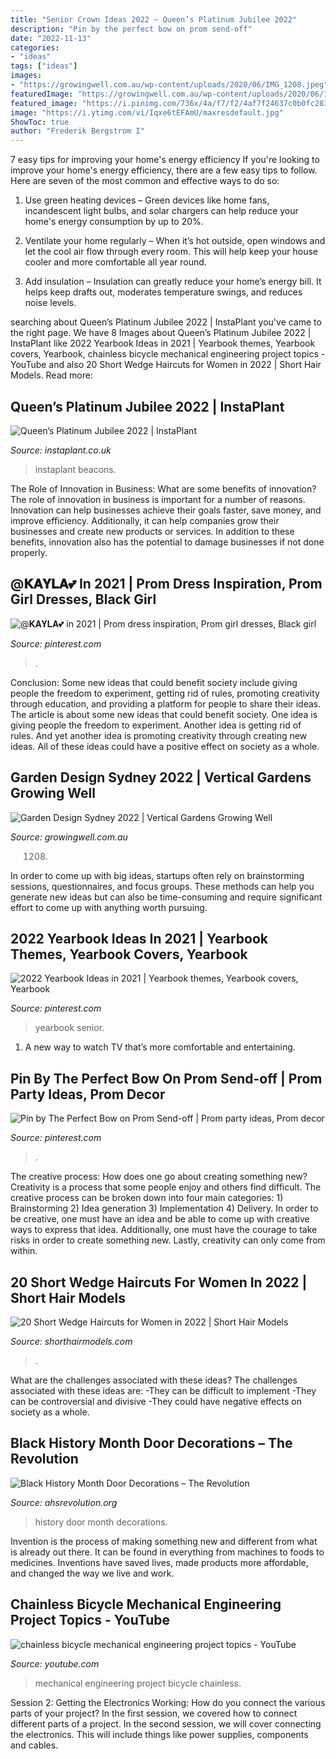 ```yaml
---
title: "Senior Crown Ideas 2022 ~ Queen’s Platinum Jubilee 2022"
description: "Pin by the perfect bow on prom send-off"
date: "2022-11-13"
categories:
- "ideas"
tags: ["ideas"]
images:
- "https://growingwell.com.au/wp-content/uploads/2020/06/IMG_1208.jpeg"
featuredImage: "https://growingwell.com.au/wp-content/uploads/2020/06/IMG_1208.jpeg"
featured_image: "https://i.pinimg.com/736x/4a/f7/f2/4af7f24637c0b0fc283b88ec6583a88f.jpg"
image: "https://i.ytimg.com/vi/Iqxe6tEFAmU/maxresdefault.jpg"
ShowToc: true
author: "Frederik Bergstrom I"
---
```



7 easy tips for improving your home's energy efficiency
If you're looking to improve your home's energy efficiency, there are a few easy tips to follow. Here are seven of the most common and effective ways to do so:
1) Use green heating devices – Green devices like home fans, incandescent light bulbs, and solar chargers can help reduce your home's energy consumption by up to 20%.

2) Ventilate your home regularly – When it’s hot outside, open windows and let the cool air flow through every room. This will help keep your house cooler and more comfortable all year round.

3) Add insulation – Insulation can greatly reduce your home’s energy bill. It helps keep drafts out, moderates temperature swings, and reduces noise levels.

	

		
searching about Queen’s Platinum Jubilee 2022 | InstaPlant you've came to the right page. We have 8 Images about Queen’s Platinum Jubilee 2022 | InstaPlant like 2022 Yearbook Ideas in 2021 | Yearbook themes, Yearbook covers, Yearbook, chainless bicycle mechanical engineering project topics - YouTube and also 20 Short Wedge Haircuts for Women in 2022 | Short Hair Models. Read more:
		
    
## Queen’s Platinum Jubilee 2022 | InstaPlant

<img loading=lazy src="https://www.instaplant.co.uk/wp-content/uploads/2021/01/Crown-framework-1280x1707.jpg" onerror="this.onerror=null;this.src='https://tse2.mm.bing.net/th?id=OIP.AeiOZ0KbMXf8kseZi0U9LQHaJ4&amp;pid=15.1';" alt="Queen’s Platinum Jubilee 2022 | InstaPlant">

_Source: instaplant.co.uk_

>instaplant beacons. 

	

The Role of Innovation in Business: What are some benefits of innovation?
The role of innovation in business is important for a number of reasons. Innovation can help businesses achieve their goals faster, save money, and improve efficiency. Additionally, it can help companies grow their businesses and create new products or services. In addition to these benefits, innovation also has the potential to damage businesses if not done properly.

    
## @𝐊𝐀𝐘𝐋𝐀💕 In 2021 | Prom Dress Inspiration, Prom Girl Dresses, Black Girl

<img loading=lazy src="https://i.pinimg.com/736x/71/7e/46/717e4678e42328b9d3fdc00057feaee1.jpg" onerror="this.onerror=null;this.src='https://tse2.mm.bing.net/th?id=OIP.ZtFY2ezr8v2kUsNYG__F_wHaJQ&amp;pid=15.1';" alt="@𝐊𝐀𝐘𝐋𝐀💕 in 2021 | Prom dress inspiration, Prom girl dresses, Black girl">

_Source: pinterest.com_

>. 

	

Conclusion: Some new ideas that could benefit society include giving people the freedom to experiment, getting rid of rules, promoting creativity through education, and providing a platform for people to share their ideas.
The article is about some new ideas that could benefit society. One idea is giving people the freedom to experiment. Another idea is getting rid of rules. And yet another idea is promoting creativity through creating new ideas. All of these ideas could have a positive effect on society as a whole.

    
## Garden Design Sydney 2022 | Vertical Gardens Growing Well

<img loading=lazy src="https://growingwell.com.au/wp-content/uploads/2020/06/IMG_1208.jpeg" onerror="this.onerror=null;this.src='https://tse1.mm.bing.net/th?id=OIP.CcIoHvn8G5nO1CFsQOnq1QHaJ6&amp;pid=15.1';" alt="Garden Design Sydney 2022 | Vertical Gardens Growing Well">

_Source: growingwell.com.au_

>1208. 

	

In order to come up with big ideas, startups often rely on brainstorming sessions, questionnaires, and focus groups. These methods can help you generate new ideas but can also be time-consuming and require significant effort to come up with anything worth pursuing.

    
## 2022 Yearbook Ideas In 2021 | Yearbook Themes, Yearbook Covers, Yearbook

<img loading=lazy src="https://i.pinimg.com/736x/4a/f7/f2/4af7f24637c0b0fc283b88ec6583a88f.jpg" onerror="this.onerror=null;this.src='https://tse2.mm.bing.net/th?id=OIP.vGVObGKWgmAzDwhXm63E-AHaN9&amp;pid=15.1';" alt="2022 Yearbook Ideas in 2021 | Yearbook themes, Yearbook covers, Yearbook">

_Source: pinterest.com_

>yearbook senior. 

	

1. A new way to watch TV that’s more comfortable and entertaining.

    
## Pin By The Perfect Bow On Prom Send-off | Prom Party Ideas, Prom Decor

<img loading=lazy src="https://i.pinimg.com/originals/30/de/a0/30dea022e4d78a37e228b63650030a5b.jpg" onerror="this.onerror=null;this.src='https://tse1.mm.bing.net/th?id=OIP.pcJGaHtx-L_C_OcZN_hIPwHaJ4&amp;pid=15.1';" alt="Pin by The Perfect Bow on Prom Send-off | Prom party ideas, Prom decor">

_Source: pinterest.com_

>. 

	

The creative process: How does one go about creating something new?
Creativity is a process that some people enjoy and others find difficult. The creative process can be broken down into four main categories: 1) Brainstorming 2) Idea generation 3) Implementation 4) Delivery. In order to be creative, one must have an idea and be able to come up with creative ways to express that idea. Additionally, one must have the courage to take risks in order to create something new. Lastly, creativity can only come from within.

    
## 20 Short Wedge Haircuts For Women In 2022 | Short Hair Models

<img loading=lazy src="https://shorthairmodels.com/wp-content/uploads/2021/08/undercut-wedge-hairstyles-e1628367696926.jpg" onerror="this.onerror=null;this.src='https://tse1.mm.bing.net/th?id=OIP.t4tLlq2aLJMxKhfU5Cf9_QHaHw&amp;pid=15.1';" alt="20 Short Wedge Haircuts for Women in 2022 | Short Hair Models">

_Source: shorthairmodels.com_

>. 

	

What are the challenges associated with these ideas?
The challenges associated with these ideas are: 
-They can be difficult to implement
-They can be controversial and divisive
-They could have negative effects on society as a whole.

    
## Black History Month Door Decorations – The Revolution

<img loading=lazy src="https://ahsrevolution.org/wp-content/uploads/2016/02/image1-1-e1454705168656-675x900.jpg" onerror="this.onerror=null;this.src='https://tse1.mm.bing.net/th?id=OIP.-chSoPOg5-LRDPfgPIPziQHaJ4&amp;pid=15.1';" alt="Black History Month Door Decorations – The Revolution">

_Source: ahsrevolution.org_

>history door month decorations. 

	

Invention is the process of making something new and different from what is already out there. It can be found in everything from machines to foods to medicines. Inventions have saved lives, made products more affordable, and changed the way we live and work.

    
## Chainless Bicycle Mechanical Engineering Project Topics - YouTube

<img loading=lazy src="https://i.ytimg.com/vi/Iqxe6tEFAmU/maxresdefault.jpg" onerror="this.onerror=null;this.src='https://tse3.mm.bing.net/th?id=OIP.-6596MPNLBFk-vPqKdDUEQHaEK&amp;pid=15.1';" alt="chainless bicycle mechanical engineering project topics - YouTube">

_Source: youtube.com_

>mechanical engineering project bicycle chainless. 

	

Session 2: Getting the Electronics Working: How do you connect the various parts of your project?
In the first session, we covered how to connect different parts of a project. In the second session, we will cover connecting the electronics. This will include things like power supplies, components and cables.

